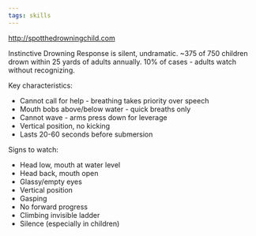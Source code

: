 ```yaml
---
tags: skills
---
```


<http://spotthedrowningchild.com>

Instinctive Drowning Response is silent, undramatic. ~375 of 750 children drown within 25 yards of adults annually. 10% of cases - adults watch without recognizing.

Key characteristics:
- Cannot call for help - breathing takes priority over speech
- Mouth bobs above/below water - quick breaths only
- Cannot wave - arms press down for leverage
- Vertical position, no kicking
- Lasts 20-60 seconds before submersion

Signs to watch:
- Head low, mouth at water level
- Head back, mouth open
- Glassy/empty eyes
- Vertical position
- Gasping
- No forward progress
- Climbing invisible ladder
- Silence (especially in children)
